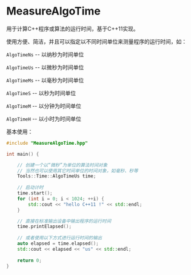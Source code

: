 # MeasureAlgoTime
用于计算C++程序或算法的运行时间，基于C++11实现。

使用方便、简洁，并且可以指定以不同时间单位来测量程序的运行时间，如：

`AlgoTimeNs` -- 以纳秒为时间单位

`AlgoTimeUs` -- 以微秒为时间单位

`AlgoTimeMs` -- 以毫秒为时间单位

`AlgoTimeS` -- 以秒为时间单位

`AlgoTimeM` -- 以分钟为时间单位

`AlgoTimeH` -- 以小时为时间单位


基本使用：
```cpp
#include "MeasureAlgoTime.hpp"

int main() {

	// 创建一个以“微秒”为单位的算法时间对象
	// 当然也可以使用其它时间单位的时间对象，如毫秒、秒等
	Tools::Time::AlgoTimeUs time;
	
	// 启动计时
	time.start();
	for (int i = 0; i < 1024; ++i) {
		std::cout << "hello C++11 !" << std::endl;
	}

	// 直接在标准输出设备中输出程序的运行时间
	time.printElapsed();
	
	// 或者使用以下方式进行运行时间的输出
	auto elapsed = time.elapsed();
	std::cout << elapsed << "us" << std::endl;
	
	return 0;
}

```
